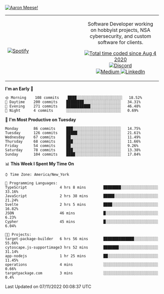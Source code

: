 [![Aaron Meese!](https://user-images.githubusercontent.com/17814535/88975338-a2aabf00-d27f-11ea-963f-8a19608716b4.png)](https://github.com/ajmeese7/readme-ascii "README ASCII")

<!-- Modified from project here: https://github.com/novatorem/novatorem -->
<table width="100%">
  <tr>
  <td width="50%">

&nbsp; <br> [![Spotify](https://ajmeese7.vercel.app/api/spotify)](https://open.spotify.com/user/ajmeese)

  </td>
  <td width="50%">
    <p align="center">
    Software Developer working on hobbyist projects, NSA cybersecurity, and custom software for clients.
    </p>
    <p align="center">
      <a href="https://wakatime.com/@f726891d-3b02-46cd-9b60-e8c59f9e2b14">
        <img src="https://wakatime.com/badge/user/f726891d-3b02-46cd-9b60-e8c59f9e2b14.svg" alt="Total time coded since Aug 4 2020" title="WakaTime" />
      </a>
      <a href="http://link.aaronmeese.com/discord">
        <img src="https://img.shields.io/badge/discord-ajmeese7%234835-369?style=flat-square&logo=discord&logoColor=white&color=purple" alt="Discord" title="Discord">
      </a>
      <br />
      <a href="https://link.aaronmeese.com/medium">
        <img src="https://img.shields.io/badge/medium-ajmeese7-1DB954?style=flat-square&logo=medium&logoColor=white" alt="Medium" title="Medium">
      </a>
      <a href="https://link.aaronmeese.com/linkedin">
        <img src="https://img.shields.io/badge/linkedIn-aaronmeese-1DB954?style=flat-square&logo=linkedin&logoColor=white&color=blue" alt="LinkedIn" title="LinkedIn">
      </a>
    </p>
  </td>

</table>

[//]: <> (The `&nbsp;` is to have Aphelion take up more space)

<!--START_SECTION:waka-->
**I'm an Early 🐤** 

```text
🌞 Morning    108 commits    ████░░░░░░░░░░░░░░░░░░░░░   18.52% 
🌆 Daytime    200 commits    ████████░░░░░░░░░░░░░░░░░   34.31% 
🌃 Evening    271 commits    ███████████░░░░░░░░░░░░░░   46.48% 
🌙 Night      4 commits      ░░░░░░░░░░░░░░░░░░░░░░░░░   0.69%

```
📅 **I'm Most Productive on Tuesday** 

```text
Monday       86 commits     ███░░░░░░░░░░░░░░░░░░░░░░   14.75% 
Tuesday      126 commits    █████░░░░░░░░░░░░░░░░░░░░   21.61% 
Wednesday    67 commits     ██░░░░░░░░░░░░░░░░░░░░░░░   11.49% 
Thursday     68 commits     ███░░░░░░░░░░░░░░░░░░░░░░   11.66% 
Friday       54 commits     ██░░░░░░░░░░░░░░░░░░░░░░░   9.26% 
Saturday     78 commits     ███░░░░░░░░░░░░░░░░░░░░░░   13.38% 
Sunday       104 commits    ████░░░░░░░░░░░░░░░░░░░░░   17.84%

```


📊 **This Week I Spent My Time On** 

```text
⌚︎ Time Zone: America/New_York

💬 Programming Languages: 
TypeScript               4 hrs 8 mins        ████████░░░░░░░░░░░░░░░░░   33.16% 
JavaScript               2 hrs 38 mins       █████░░░░░░░░░░░░░░░░░░░░   21.24% 
Svelte                   2 hrs 5 mins        ████░░░░░░░░░░░░░░░░░░░░░   16.82% 
JSON                     46 mins             █░░░░░░░░░░░░░░░░░░░░░░░░   6.23% 
Cypher                   45 mins             █░░░░░░░░░░░░░░░░░░░░░░░░   6.04%

🐱‍💻 Projects: 
target-package-builder   6 hrs 56 mins       ██████████████░░░░░░░░░░░   55.66% 
cytoscape.js-supportimage3 hrs 52 mins       ███████░░░░░░░░░░░░░░░░░░   31.14% 
app-nodejs               1 hr 25 mins        ██░░░░░░░░░░░░░░░░░░░░░░░   11.45% 
operations               4 mins              ░░░░░░░░░░░░░░░░░░░░░░░░░   0.66% 
targetpackage.com        3 mins              ░░░░░░░░░░░░░░░░░░░░░░░░░   0.4%

```


 Last Updated on 07/11/2022 00:08:37 UTC
<!--END_SECTION:waka-->
